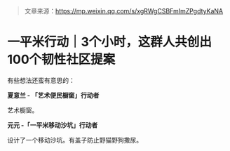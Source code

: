 > 文章来源：https://mp.weixin.qq.com/s/xgRWgCSBFmImZPgdtyKaNA

# 一平米行动｜3个小时，这群人共创出100个韧性社区提案

有些想法还蛮有意思的：

**夏意兰 - 「艺术便民橱窗」行动者**

艺术橱窗。



**元元 -「一平米移动沙坑」行动者**

设计了一个移动沙坑。有盖子防止野猫野狗撒尿。